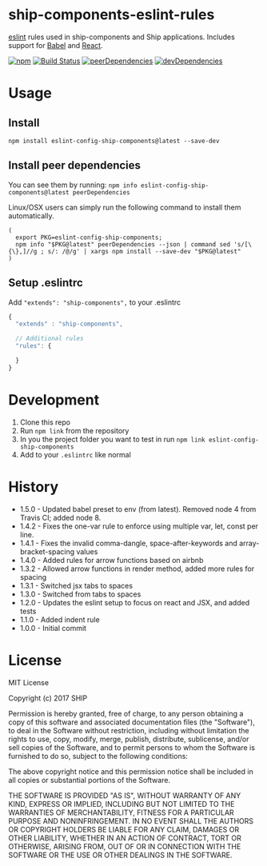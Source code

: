 # ship-components-eslint-rules
[eslint](http://eslint.org/) rules used in ship-components and Ship applications. Includes support for [Babel](https://github.com/babel/babel-eslint) and [React](https://github.com/yannickcr/eslint-plugin-react).

[![npm](https://img.shields.io/npm/v/eslint-config-ship-components.svg?maxAge=2592000)](https://www.npmjs.com/package/eslint-config-ship-components)
[![Build Status](http://img.shields.io/travis/ship-components/ship-components-eslint-rules/master.svg?style=flat)](https://travis-ci.org/ship-components/ship-components-eslint-rules)
[![peerDependencies](https://img.shields.io/david/peer/ship-components/ship-components-eslint-rules.svg?style=flat)](https://david-dm.org/ship-components/ship-components-eslint-rules?type=peer)
[![devDependencies](https://img.shields.io/david/dev/ship-components/ship-components-eslint-rules.svg?style=flat)](https://david-dm.org/ship-components/ship-components-eslint-rules?type=dev)

# Usage
## Install

`npm install eslint-config-ship-components@latest --save-dev`

## Install peer dependencies

You can see them by running: `npm info eslint-config-ship-components@latest peerDependencies`

Linux/OSX users can simply run the following command to install them automatically.
```shell
(
  export PKG=eslint-config-ship-components;
  npm info "$PKG@latest" peerDependencies --json | command sed 's/[\{\},]//g ; s/: /@/g' | xargs npm install --save-dev "$PKG@latest"
)
```

## Setup .eslintrc
Add `"extends": "ship-components",` to your .eslintrc

```js
{
  "extends" : "ship-components",

  // Additional rules
  "rules": {

  }
}
```

# Development

1. Clone this repo
2. Run `npm link` from the repository
3. In you the project folder you want to test in run `npm link eslint-config-ship-components`
4. Add to your `.eslintrc` like normal

# History
* 1.5.0 - Updated babel preset to env (from latest). Removed node 4 from Travis CI; added node 8.
* 1.4.2 - Fixes the one-var rule to enforce using multiple var, let, const per line.
* 1.4.1 - Fixes the invalid comma-dangle, space-after-keywords and array-bracket-spacing values
* 1.4.0 - Added rules for arrow functions based on airbnb
* 1.3.2 - Allowed arrow functions in render method, added more rules for spacing
* 1.3.1 - Switched jsx tabs to spaces
* 1.3.0 - Switched from tabs to spaces
* 1.2.0 - Updates the eslint setup to focus on react and JSX, and added tests
* 1.1.0 - Added indent rule
* 1.0.0 - Initial commit

# License
MIT License

Copyright (c) 2017 SHIP

Permission is hereby granted, free of charge, to any person obtaining a copy
of this software and associated documentation files (the "Software"), to deal
in the Software without restriction, including without limitation the rights
to use, copy, modify, merge, publish, distribute, sublicense, and/or sell
copies of the Software, and to permit persons to whom the Software is
furnished to do so, subject to the following conditions:

The above copyright notice and this permission notice shall be included in all
copies or substantial portions of the Software.

THE SOFTWARE IS PROVIDED "AS IS", WITHOUT WARRANTY OF ANY KIND, EXPRESS OR
IMPLIED, INCLUDING BUT NOT LIMITED TO THE WARRANTIES OF MERCHANTABILITY,
FITNESS FOR A PARTICULAR PURPOSE AND NONINFRINGEMENT. IN NO EVENT SHALL THE
AUTHORS OR COPYRIGHT HOLDERS BE LIABLE FOR ANY CLAIM, DAMAGES OR OTHER
LIABILITY, WHETHER IN AN ACTION OF CONTRACT, TORT OR OTHERWISE, ARISING FROM,
OUT OF OR IN CONNECTION WITH THE SOFTWARE OR THE USE OR OTHER DEALINGS IN THE
SOFTWARE.
